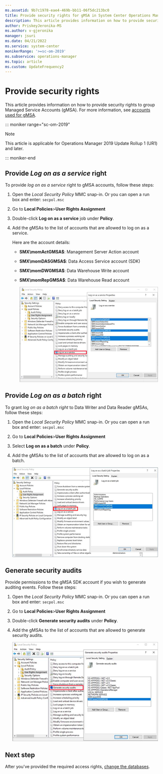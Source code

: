 ```yaml
---
ms.assetid: 9b7c1978-eae4-469b-bb11-06f5dc213bc0  
title: Provide security rights for gMSA in System Center Operations Manager
description: This article provides information on how to provide security rights to group manages service accounts (gMSA), a new feature supported in System Center Operations Manager.
author: PriskeyJeronika-MS
ms.author: v-gjeronika
manager: jsuri
ms.date: 04/21/2022
ms.service: system-center
monikerRange: '>=sc-om-2019'
ms.subservice: operations-manager
ms.topic: article
ms.custom: UpdateFrequency2
---
```



# Provide security rights

This article provides information on how to provide security rights to group Managed Service Accounts (gMSA). For more information, see [accounts used for gMSA](support-group-managed-service-accounts.md).

::: moniker range="sc-om-2019"

>[!NOTE]
>This article is applicable for Operations Manager 2019 Update Rollup 1 (UR1) and later.

::: moniker-end

## Provide *Log on as a service* right

To provide *log on as a service* right to gMSA accounts, follow these steps:

1. Open the *Local Security Policy* MMC snap-in. Or you can open a run box and enter: `secpol.msc`
2. Go to **Local Policies**>**User Rights Assignment**
3. Double-click **Log on as a service** job under **Policy**.
4. Add the gMSAs to the list of accounts that are allowed to log on as a service.

    Here are the account details:

    - **SMX\momActGMSA$**: Management Server Action account

    - **SMX\momDASGMSA$**: Data Access Service account (SDK)

    - **SMX\momDWGMSA$**: Data Warehouse Write account

    - **SMX\momRepGMSA$**: Data Warehouse Read account

        ![Screenshot of Log-on Service properties.](media/gmsa/logon-service-properties.png)

## Provide *Log on as a batch* right

To grant *log on as a batch right* to Data Writer and Data Reader gMSAs, follow these steps:

1. Open the *Local Security Policy* MMC snap-in. Or you can open a run box and enter: `secpol.msc`
2. Go to **Local Policies**>**User Rights Assignment**
3. Select **Log on as a batch** under **Policy**.  
4. Add the gMSAs to the list of accounts that are allowed to log on as a batch.

    ![Screenshot of log on as a batch.](media/gmsa/batch-job-properties.png)

## Generate security audits

Provide permissions to the gMSA SDK account if you wish to generate auditing events. Follow these steps:

1. Open the *Local Security Policy* MMC snap-in. Or you can open a run box and enter: `secpol.msc`
2. Go to **Local Policies**>**User Rights Assignment**
3. Double-click **Generate security audits** under **Policy**.
4. Add the gMSAs to the list of accounts that are allowed to generate security audits.

    ![Screenshot of Generate Security Audits.](media/gmsa/generate-security-audit-properties.png)

## Next step

After you've provided the required access rights, [change the databases](database-changes.md).
